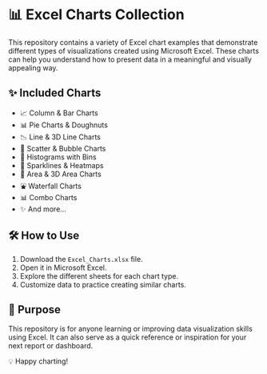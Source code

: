 # 📊 Excel Charts Collection

This repository contains a variety of Excel chart examples that demonstrate different types of visualizations created using Microsoft Excel. These charts can help you understand how to present data in a meaningful and visually appealing way.

## ✨ Included Charts
- 📈 Column & Bar Charts
- 📊 Pie Charts & Doughnuts
- 📉 Line & 3D Line Charts
- 🧭 Scatter & Bubble Charts
- 📐 Histograms with Bins
- 🧮 Sparklines & Heatmaps
- 🌊 Area & 3D Area Charts
- ⛲ Waterfall Charts
- 📊 Combo Charts
- ✨ And more…

## 🛠️ How to Use
1. Download the `Excel_Charts.xlsx` file.
2. Open it in Microsoft Excel.
3. Explore the different sheets for each chart type.
4. Customize data to practice creating similar charts.

## 🎯 Purpose
This repository is for anyone learning or improving data visualization skills using Excel. It can also serve as a quick reference or inspiration for your next report or dashboard.

💡 Happy charting!  

